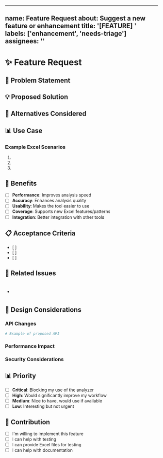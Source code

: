 ______________________________________________________________________

## name: Feature Request about: Suggest a new feature or enhancement title: '[FEATURE] ' labels: ['enhancement', 'needs-triage'] assignees: ''

# ✨ Feature Request

## 🎯 Problem Statement

<!-- Describe the problem or limitation you're facing -->

## 💡 Proposed Solution

<!-- Describe your proposed solution or feature -->

## 📄 Alternatives Considered

<!-- What alternatives have you considered? -->

## 📊 Use Case

<!-- Provide specific examples of how this feature would be used -->

### Example Excel Scenarios

<!-- Describe specific Excel file patterns or structures this would help with -->

1.
1.
1.

## 🚀 Benefits

<!-- How would this feature benefit users? -->

- [ ] **Performance**: Improves analysis speed
- [ ] **Accuracy**: Enhances analysis quality
- [ ] **Usability**: Makes the tool easier to use
- [ ] **Coverage**: Supports new Excel features/patterns
- [ ] **Integration**: Better integration with other tools

## 📋 Acceptance Criteria

<!-- What needs to be true for this feature to be considered complete? -->

- \[ \]
- \[ \]
- \[ \]

## 🔗 Related Issues

<!-- Link any related issues or PRs -->

- # 

## 🎨 Design Considerations

<!-- Any specific design or implementation thoughts -->

### API Changes

<!-- Would this require API changes? -->

```python
# Example of proposed API
```

### Performance Impact

<!-- Expected performance implications -->

### Security Considerations

<!-- Any security aspects to consider -->

## 📊 Priority

<!-- How important is this feature to you? -->

- [ ] **Critical**: Blocking my use of the analyzer
- [ ] **High**: Would significantly improve my workflow
- [ ] **Medium**: Nice to have, would use if available
- [ ] **Low**: Interesting but not urgent

## 🤝 Contribution

<!-- Are you willing to help implement this feature? -->

- [ ] I'm willing to implement this feature
- [ ] I can help with testing
- [ ] I can provide Excel files for testing
- [ ] I can help with documentation

